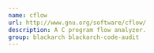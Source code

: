 ```yaml
---
name: cflow
url: http://www.gnu.org/software/cflow/
description: A C program flow analyzer.
group: blackarch blackarch-code-audit
---
```

